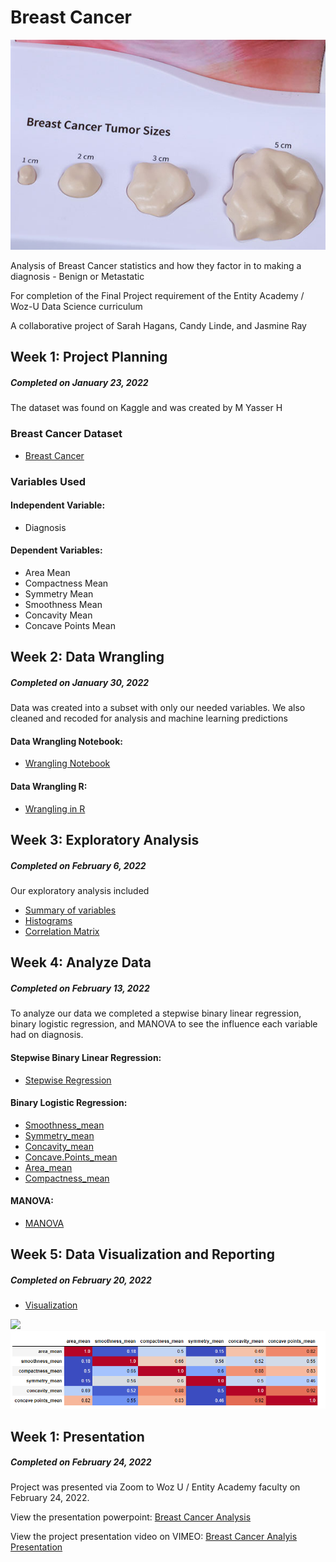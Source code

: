 # Breast Cancer

<img src="https://github.com/JRay421/Final-Project/blob/main/Breast%20Cancer.jpg">

Analysis of Breast Cancer statistics and how they factor in to making a diagnosis - Benign or Metastatic

For completion of the Final Project requirement of the Entity Academy / Woz-U Data Science curriculum

A collaborative project of Sarah Hagans, Candy Linde, and Jasmine Ray

## Week 1: Project Planning
##### Completed on January 23, 2022

The dataset was found on Kaggle and was created by M Yasser H

### Breast Cancer Dataset
* [Breast Cancer](https://github.com/JRay421/Final-Project/blob/main/Data/breast-cancer.csv)

### Variables Used
#### Independent Variable:
* Diagnosis
#### Dependent Variables:
* Area Mean
* Compactness Mean
* Symmetry Mean
* Smoothness Mean
* Concavity Mean
* Concave Points Mean

## Week 2: Data Wrangling
##### Completed on January 30, 2022

Data was created into a subset with only our needed variables. We also cleaned and recoded for analysis and machine learning predictions

#### Data Wrangling Notebook:
* [Wrangling Notebook](https://github.com/JRay421/Final-Project/blob/main/Code/Breast%20Cancer.ipynb)
#### Data Wrangling R:
* [Wrangling in R](https://github.com/JRay421/Final-Project/blob/main/Code/Data%20Wrangling.R)

## Week 3: Exploratory Analysis
##### Completed on February 6, 2022

Our exploratory analysis included 
* [Summary of variables](https://github.com/JRay421/Final-Project/blob/main/Code/Summary%20of%20Values.ipynb)
* [Histograms](https://github.com/JRay421/Final-Project/blob/main/Code/Histograms.R)
* [Correlation Matrix](https://github.com/JRay421/Final-Project/blob/main/Code/Correlation%20Matrix.ipynb)

## Week 4: Analyze Data
##### Completed on February 13, 2022

To analyze our data we completed a stepwise binary linear regression, binary logistic regression, and MANOVA to see the influence each variable had on diagnosis.

#### Stepwise Binary Linear Regression:
* [Stepwise Regression](https://github.com/JRay421/Final-Project/blob/main/Code/Stepwise%20Regression.R)

#### Binary Logistic Regression:
* [Smoothness_mean](https://github.com/JRay421/Final-Project/blob/main/Code/Smoothness%20Logistic%20Regression.R)
* [Symmetry_mean](https://github.com/JRay421/Final-Project/blob/main/Code/Symmetry%20Logistic%20Regression.R)
* [Concavity_mean](https://github.com/JRay421/Final-Project/blob/main/Code/Concavity%20Logistic%20Regression.R)
* [Concave.Points_mean](https://github.com/JRay421/Final-Project/blob/main/Code/Concave%20Points%20Logistic%20Regression.R)
* [Area_mean](https://github.com/JRay421/Final-Project/blob/main/Code/Area%20Logistic%20Regression.R)
* [Compactness_mean](https://github.com/JRay421/Final-Project/blob/main/Code/Compactness%20Logistic%20Regression.R)

#### MANOVA:
* [MANOVA](https://github.com/JRay421/Final-Project/blob/main/Code/MANOVA.R)

## Week 5: Data Visualization and Reporting
##### Completed on February 20, 2022
* [Visualization](https://github.com/JRay421/Final-Project/blob/main/Code/Visualization%20graphs)
<img src="https://user-images.githubusercontent.com/89281864/155034131-d70b79b5-ccec-4297-9fe6-31144d96b797.png">
<img src="https://github.com/JRay421/Final-Project/blob/main/Correlation%20Matrix.png">

## Week 1: Presentation
##### Completed on February 24, 2022
Project was presented via Zoom to Woz U / Entity Academy faculty on February 24, 2022.

View the presentation powerpoint:
[Breast Cancer Analysis](https://docs.google.com/presentation/d/1H62riCuHPea5o-3_b6u1SdKllmRA9Nb0yGi7VpRqhFg/edit?usp=sharing)

View the project presentation video on VIMEO:
[Breast Cancer Analyis Presentation](https://vimeo.com/681680444)
